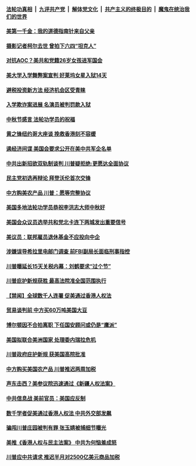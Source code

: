####  [法轮功真相](../../../../basic/blob/master/README.md?t=09140326) &nbsp;|&nbsp; [九评共产党](../../../../9ping.md/blob/master/README.md?t=09140326) &nbsp;|&nbsp; [解体党文化](../../../../jtdwh.md/blob/master/README.md?t=09140326)  &nbsp;|&nbsp; [共产主义的终极目的](../../../../gczydzjmd.md/blob/master/README.md?t=09140326) &nbsp;|&nbsp; [魔鬼在统治我们的世界](../../../../mgztzwmdsj.md/blob/master/README.md?t=09140326) 

#### [美第一千金：我的道德指南针来自父亲](../pages/prog203/a102664217.md?t=09140326) 

#### [摄影记者柯尔去世 曾拍下六四“坦克人”](../pages/prog203/a102664425.md?t=09140326) 

#### [对抗AOC？美共和党籍26岁女孩进军国会](../pages/prog203/a102664292.md?t=09140326) 

#### [美大学入学舞弊案宣判 好莱坞女星入狱14天](../pages/prog203/a102664395.md?t=09140326) 

#### [避税投资新方法 经济机会区受青睐](../pages/prog203/a102664387.md?t=09140326) 

#### [入学欺诈案进展 名演员被判罚款入狱](../pages/prog203/a102664345.md?t=09140326) 

#### [中秋节感言 法轮功学员的祝福](../pages/prog203/a102664327.md?t=09140326) 

#### [黄之锋纽约哥大座谈 挽救香港刻不容缓](../pages/prog203/a102664307.md?t=09140326) 

#### [遏经济间谍 美国会要求公开在美中共军企名单](../pages/prog203/a102664243.md?t=09140326) 

#### [中共出新招欲双轨制谈判 川普疑拒绝:更愿达全面协议](../pages/prog203/a102664078.md?t=09140326) 

#### [民主党初选再辩论  拜登沃伦首次交锋](../pages/prog203/a102664105.md?t=09140326) 

#### [中方购美农产品 川普：愿等完整协议](../pages/prog203/a102664076.md?t=09140326) 

#### [美国多地法轮功学员恭祝李洪志大师中秋好](../pages/prog203/a102664006.md?t=09140326) 

#### [美国会众议员选举共和党北卡连下两城发出重要信号](../pages/prog203/a102663584.md?t=09140326) 

#### [美议员：联邦雇员退休基金不应投向中企](../pages/prog203/a102663909.md?t=09140326) 

#### [涉嫌误导希拉里电邮门调查 前FBI副局长面临刑事指控](../pages/prog203/a102663652.md?t=09140326) 

#### [川普曝延长15天关税内幕：刘鹤要求“过个节”](../pages/prog203/a102663663.md?t=09140326) 

#### [川普庇护新规获胜 最高法院准全国范围执行](../pages/prog203/a102663511.md?t=09140326) 

#### [【禁闻】全球数千人连署 促美通过香港人权法](../pages/prog203/a102663609.md?t=09140326) 

#### [贸易谈判前 中方买60万吨美国大豆](../pages/prog203/a102663597.md?t=09140326) 

#### [博尔顿因不合拍离职 下任国安顾问或仍是“鹰派”](../pages/prog203/a102663553.md?t=09140326) 

#### [美国拟联合美洲国家 处理委内瑞拉危机](../pages/prog203/a102663408.md?t=09140326) 

#### [川普政府庇护新规 获美国高院批准](../pages/prog203/a102663403.md?t=09140326) 

#### [中方购买美国农产品 川普推迟两周加税](../pages/prog203/a102663378.md?t=09140326) 

#### [声东击西？美参议院迅速通过《新疆人权法案》](../pages/prog203/a102663360.md?t=09140326) 

#### [中共信息战 美前官员：美国应反制](../pages/prog203/a102663181.md?t=09140326) 

#### [数千学者促美通过香港人权法 中共外交部发飙](../pages/prog203/a102663168.md?t=09140326) 

#### [骗闯川普庄园被判有罪 张玉婧被捕细节曝光](../pages/prog203/a102663058.md?t=09140326) 

#### [美推《香港人权与民主法案》 中共为何恼羞成怒](../pages/prog203/a102663047.md?t=09140326) 

#### [川普应中共请求 推迟半月对2500亿美元商品加税](../pages/prog203/a102663018.md?t=09140326) 

